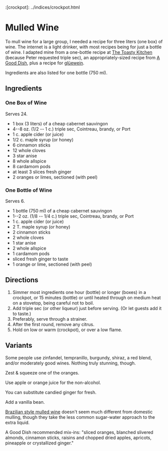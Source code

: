 :[crockpot]: ../indices/crockpot.html

# Mulled Wine

To mull wine for a large group, I needed a recipe for three liters (one box) of wine.  The internet is a light drinker, with most recipes being for just a bottle of wine.  I adapted mine from a one-bottle recipe at [The Toasty Kitchen](https://thetoastykitchen.com/slow-cooker-mulled-wine/) (because Peter requested triple sec), an appropriately-sized recipe from [A Good Dish](http://www.agooddish.com/?p=1449), plus a recipe for [glüewein](https://foodcombo.com/recipe/117834/gluhwein-mulled-wine).

Ingredients are also listed for one bottle (750 ml).

## Ingredients

### One Box of Wine

Serves 24.

* 1 box (3 liters) of a cheap cabernet sauvingon
* 4--8 oz. (1/2 -- 1 c.) triple sec, Cointreau, brandy, or Port
* 1 c. apple cider (or juice)
* 1/2 c. maple syrup (or honey)
* 6 cinnamon sticks
* 12 whole cloves
* 3 star anise
* 8 whole allspice
* 8 cardamom pods
* at least 3 slices fresh ginger
* 2 oranges or limes, sectioned (with peel)

### One Bottle of Wine

Serves 6.

* 1 bottle (750 ml) of a cheap cabernet sauvingon
* 1--2 oz. (1/8 -- 1/4 c.) triple sec, Cointreau, brandy, or Port
* 1 c. apple cider (or juice)
* 2 T. maple syrup (or honey)
* 2 cinnamon sticks
* 2 whole cloves
* 1 star anise
* 2 whole allspice
* 1 cardamom pods
* sliced fresh ginger to taste
* 1 orange or lime, sectioned (with peel)

## Directions

1. Simmer most ingredients one hour (bottle) or longer (boxes) in a crockpot, or 15 minutes (bottle) or until heated through on medium heat on a stovetop, being careful not to boil.
2. Add triple sec (or other liqueur) just before serving.  (Or let guests add it to taste.)
3. Preferably, serve through a strainer.
4. After the first round, remove any citrus.
5. Hold on low or warm (crockpot), or over a low flame.

## Variants

Some people use zinfandel, tempranillo, burgundy, shiraz, a red blend, and/or moderately good wines.  Nothing truly stunning, though.

Zest & squeeze one of the oranges.

Use apple or orange juice for the non-alcohol.

You can substitute candied ginger for fresh.

Add a vanilla bean.

[Brazilian style mulled wine](https://texasdebrazil.com/churrasco-recipes/brazilian-mulled-wine-recipe-quentao-de-vinho/) doesn't seem much different from domestic mulling, though they take the less common sugar-water approach to the extra liquid.

A Good Dish recommended mix-ins: "sliced oranges, blanched slivered almonds, cinnamon sticks, raisins and chopped dried apples, apricots, pineapple or crystallized ginger."
